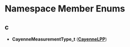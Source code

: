
# Namespace Member Enums



## c

* **CayenneMeasurementType\_t** ([**CayenneLPP**](namespaceCayenneLPP.md))




